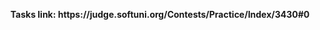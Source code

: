 <p align="center">
  <b>Tasks link: https://judge.softuni.org/Contests/Practice/Index/3430#0</b><br>
</p>
